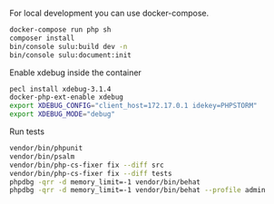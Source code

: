 For local development you can use docker-compose.
```bash
docker-compose run php sh
composer install
bin/console sulu:build dev -n
bin/console sulu:document:init
```

Enable xdebug inside the container
```bash
pecl install xdebug-3.1.4
docker-php-ext-enable xdebug
export XDEBUG_CONFIG="client_host=172.17.0.1 idekey=PHPSTORM"
export XDEBUG_MODE="debug"
```

Run tests
```bash
vendor/bin/phpunit
vendor/bin/psalm
vendor/bin/php-cs-fixer fix --diff src
vendor/bin/php-cs-fixer fix --diff tests
phpdbg -qrr -d memory_limit=-1 vendor/bin/behat
phpdbg -qrr -d memory_limit=-1 vendor/bin/behat --profile admin
```